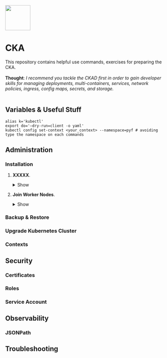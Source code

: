 <img src="https://user-images.githubusercontent.com/8485060/147371404-edb634c8-d13c-4226-b632-b424bd999ad9.png" width=80 height=80/>
<h1>CKA</h1>
This repository contains helpful use commands, exercises for preparing the CKA.<br><br>
<b>Thought</b>: <i>I recommend you tackle the CKAD first in order to gain developer skills for managing deployments, multi-containers, services, network policies, ingress, config maps, secrets, and storage.</i><br><br>

<h2>Variables & Useful Stuff</h2>

```
alias k='kubectl'
export do='—dry-run=client -o yaml'
kubectl config set-context <your_context> --namespace=pyf # avoiding type the namespace on each commands
```
<h2>Administration</h2>

<h3>Installation</h3>

1. <b>XXXXX</b>.
      <details><summary>Show</summary>

      ```
      XXXXX
      ```
      </details>

2. <b>Join Worker Nodes</b>.
      <details><summary>Show</summary>

      ```
      XXXXX
      ```
      </details>

<h3>Backup & Restore</h3>

<h3>Upgrade Kubernetes Cluster</h3>

<h3>Contexts</h3>

<h2>Security</h2>

<h3>Certificates</h3>

<h3>Roles</h3>

<h3>Service Account</h3>

<h2>Observability</h2>

<h3>JSONPath</h3>

<h2>Troubleshooting</h2>
